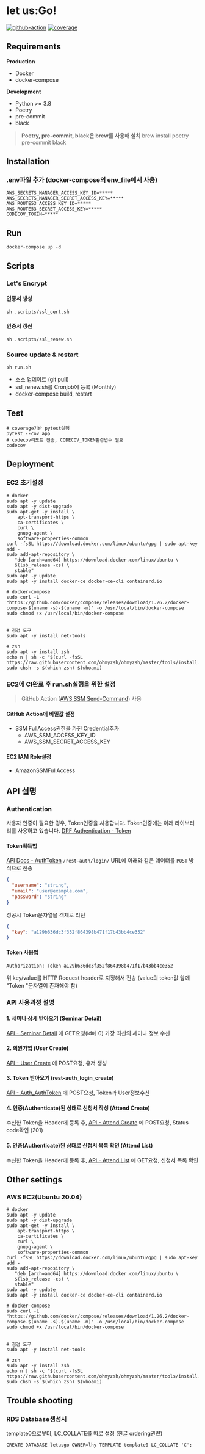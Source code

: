 # let us:Go!

[![github-action]][github-workflow]
[![coverage]][codecov]

## Requirements

**Production**

- Docker
- docker-compose

**Development**

- Python >= 3.8
- Poetry
- pre-commit
- black

> **Poetry, pre-commit, black은 brew를 사용해 설치**
> brew install poetry pre-commit black



## Installation

### .env파일 추가 (docker-compose의 env_file에서 사용)

```shell
AWS_SECRETS_MANAGER_ACCESS_KEY_ID=*****
AWS_SECRETS_MANAGER_SECRET_ACCESS_KEY=*****
AWS_ROUTE53_ACCESS_KEY_ID=*****
AWS_ROUTE53_SECRET_ACCESS_KEY=*****
CODECOV_TOKEN=*****
```



## Run

```shell
docker-compose up -d
```



## Scripts

### Let's Encrypt

#### 인증서 생성

```shell
sh .scripts/ssl_cert.sh
```

#### 인증서 갱신

```shell
sh .scripts/ssl_renew.sh
```



### Source update & restart

```shell
sh run.sh
```

- 소스 업데이트 (git pull)
- ssl_renew.sh를 Cronjob에 등록 (Monthly)
- docker-compose build, restart



## Test

```shell
# coverage기반 pytest실행
pytest --cov app
# codecov리포트 전송, CODECOV_TOKEN환경변수 필요
codecov
```



## Deployment

### EC2 초기설정

```shell
# docker
sudo apt -y update
sudo apt -y dist-upgrade
sudo apt-get -y install \
    apt-transport-https \
    ca-certificates \
    curl \
    gnupg-agent \
    software-properties-common
curl -fsSL https://download.docker.com/linux/ubuntu/gpg | sudo apt-key add -
sudo add-apt-repository \
   "deb [arch=amd64] https://download.docker.com/linux/ubuntu \
   $(lsb_release -cs) \
   stable"
sudo apt -y update
sudo apt -y install docker-ce docker-ce-cli containerd.io

# docker-compose
sudo curl -L "https://github.com/docker/compose/releases/download/1.26.2/docker-compose-$(uname -s)-$(uname -m)" -o /usr/local/bin/docker-compose
sudo chmod +x /usr/local/bin/docker-compose


# 점검 도구
sudo apt -y install net-tools

# zsh
sudo apt -y install zsh
echo n | sh -c "$(curl -fsSL https://raw.githubusercontent.com/ohmyzsh/ohmyzsh/master/tools/install.sh)"
sudo chsh -s $(which zsh) $(whoami)
```



### EC2에 CI완료 후 run.sh실행을 위한 설정

>  GitHub Action ([AWS SSM Send-Command](https://github.com/marketplace/actions/aws-ssm-send-command)) 사용

#### GitHub Action에 비밀값 설정

- SSM FullAccess권한을 가진 Credential추가
  - AWS_SSM_ACCESS_KEY_ID
  - AWS_SSM_SECRET_ACCESS_KEY

#### EC2 IAM Role설정

-  AmazonSSMFullAccess





## API 설명

### Authentication

사용자 인증이 필요한 경우, Token인증을 사용합니다. Token인증에는 아래 라이브러리를 사용하고 있습니다.
[DRF Authentication - Token](https://www.django-rest-framework.org/api-guide/authentication/#tokenauthentication)



#### Token획득법

[API Docs - AuthToken](https://letusgo.lhy.kr/doc/#operation/rest-auth_login_create)
`/rest-auth/login/` URL에 아래와 같은 데이터를 `POST` 방식으로 전송

```json
{
  "username": "string",
  "email": "user@example.com",
  "password": "string"
}
```

성공시 Token문자열을 객체로 리턴

```json
{
  "key": "a129b636dc3f352f864398b471f17b43bb4ce352"
}
```



#### Token 사용법

```
Authorization: Token a129b636dc3f352f864398b471f17b43bb4ce352
```

위 key/value를 HTTP Request header로 지정해서 전송 (value의 token값 앞에 "Token "문자열이 존재해야 함)



### API 사용과정 설명

#### 1. 세미나 상세 받아오기 (Seminar Detail)

[API - Seminar Detail](https://letusgo.lhy.kr/doc/#operation/seminars_read) 에 GET요청(id에 0) 가장 최신의 세미나 정보 수신

#### 2. 회원가입 (User Create)

[API - User Create](https://letusgo.lhy.kr/doc/#operation/members_create) 에 POST요청, 유저 생성

#### 3. Token 받아오기 (rest-auth_login_create)

[API - Auth_AuthToken](https://letusgo.lhy.kr/doc/#operation/auth_token_create) 에 POST요청, Token과 User정보수신

#### 4. 인증(Authenticate)된 상태로 신청서 작성 (Attend Create)

수신한 Token을 Header에 등록 후, [API - Attend Create](https://letusgo.lhy.kr/doc/#operation/attends_create) 에 POST요청, Status code확인 (201)

#### 5. 인증(Authenticate)된 상태로 신청서 목록 확인 (Attend List)

수신한 Token을 Header에 등록 후, [API - Attend List](https://letusgo.lhy.kr/doc/#operation/attends_list) 에 GET요청, 신청서 목록 확인





## Other settings

### AWS EC2(Ubuntu 20.04)

```shell
# docker
sudo apt -y update
sudo apt -y dist-upgrade
sudo apt-get -y install \
    apt-transport-https \
    ca-certificates \
    curl \
    gnupg-agent \
    software-properties-common
curl -fsSL https://download.docker.com/linux/ubuntu/gpg | sudo apt-key add -
sudo add-apt-repository \
   "deb [arch=amd64] https://download.docker.com/linux/ubuntu \
   $(lsb_release -cs) \
   stable"
sudo apt -y update
sudo apt -y install docker-ce docker-ce-cli containerd.io

# docker-compose
sudo curl -L "https://github.com/docker/compose/releases/download/1.26.2/docker-compose-$(uname -s)-$(uname -m)" -o /usr/local/bin/docker-compose
sudo chmod +x /usr/local/bin/docker-compose


# 점검 도구
sudo apt -y install net-tools

# zsh
sudo apt -y install zsh
echo n | sh -c "$(curl -fsSL https://raw.githubusercontent.com/ohmyzsh/ohmyzsh/master/tools/install.sh)"
sudo chsh -s $(which zsh) $(whoami)
```





## Trouble shooting

### RDS Database생성시

template0으로부터, LC_COLLATE를 따로 설정 (한글 ordering관련)

```
CREATE DATABASE letusgo OWNER=lhy TEMPLATE template0 LC_COLLATE 'C';
```

[coverage]: https://img.shields.io/codecov/c/github/LeeHanYeong/let-us-go/master.svg
[codecov]: https://codecov.io/github/LeeHanYeong/let-us-go
[github-action]: https://img.shields.io/github/workflow/status/LeeHanYeong/let-us-go/CI
[github-workflow]: https://github.com/leehanyeong/let-us-go/actions?query=workflow%3ACI
